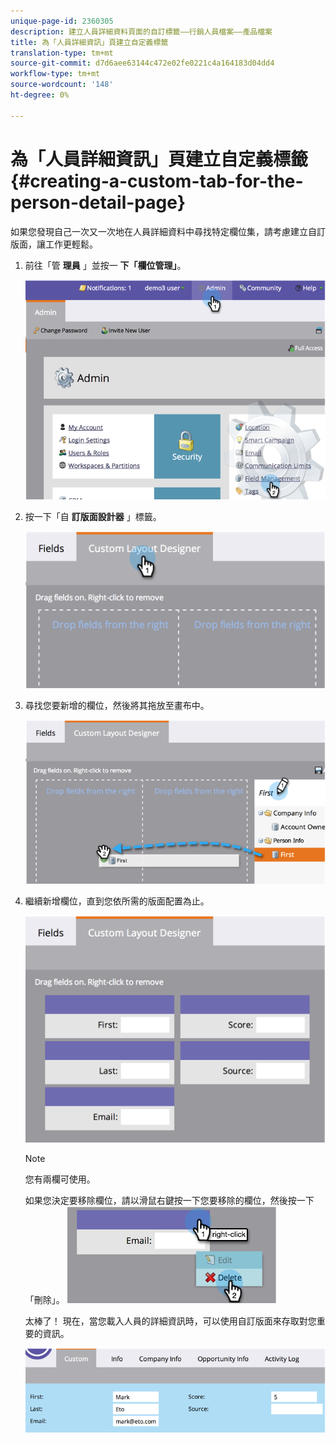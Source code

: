 ```yaml
---
unique-page-id: 2360305
description: 建立人員詳細資料頁面的自訂標籤——行銷人員檔案——產品檔案
title: 為「人員詳細資訊」頁建立自定義標籤
translation-type: tm+mt
source-git-commit: d7d6aee63144c472e02fe0221c4a164183d04dd4
workflow-type: tm+mt
source-wordcount: '148'
ht-degree: 0%

---
```



# 為「人員詳細資訊」頁建立自定義標籤 {#creating-a-custom-tab-for-the-person-detail-page}

如果您發現自己一次又一次地在人員詳細資料中尋找特定欄位集，請考慮建立自訂版面，讓工作更輕鬆。

1. 前往「管 **理員** 」並按一 **下「欄位管理」**。

   ![](assets/image2014-9-16-16-3a41-3a41.png)

1. 按一下「自 **訂版面設計器** 」標籤。

   ![](assets/image2014-9-16-16-3a41-3a55.png)

1. 尋找您要新增的欄位，然後將其拖放至畫布中。

   ![](assets/three-1.png)

1. 繼續新增欄位，直到您依所需的版面配置為止。

   ![](assets/image2014-9-16-16-3a42-3a25.png)

   >[!NOTE]
   >
   >您有兩欄可使用。

   如果您決定要移除欄位，請以滑鼠右鍵按一下您要移除的欄位，然後按一下「刪除」。
   ![](assets/image2014-9-16-16-3a43-3a56.png)

   太棒了！ 現在，當您載入人員的詳細資訊時，可以使用自訂版面來存取對您重要的資訊。

   ![](assets/six-1.png)

